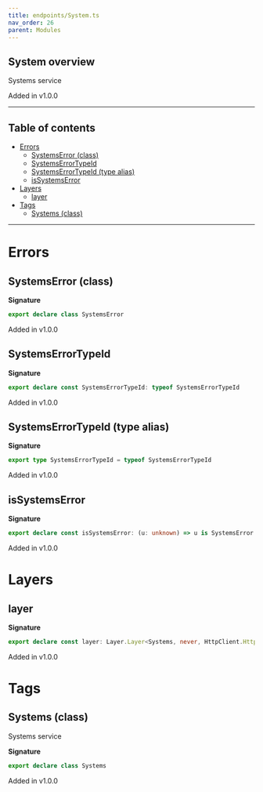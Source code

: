 ```yaml
---
title: endpoints/System.ts
nav_order: 26
parent: Modules
---
```


## System overview

Systems service

Added in v1.0.0

---

<h2 class="text-delta">Table of contents</h2>

- [Errors](#errors)
  - [SystemsError (class)](#systemserror-class)
  - [SystemsErrorTypeId](#systemserrortypeid)
  - [SystemsErrorTypeId (type alias)](#systemserrortypeid-type-alias)
  - [isSystemsError](#issystemserror)
- [Layers](#layers)
  - [layer](#layer)
- [Tags](#tags)
  - [Systems (class)](#systems-class)

---

# Errors

## SystemsError (class)

**Signature**

```ts
export declare class SystemsError
```

Added in v1.0.0

## SystemsErrorTypeId

**Signature**

```ts
export declare const SystemsErrorTypeId: typeof SystemsErrorTypeId
```

Added in v1.0.0

## SystemsErrorTypeId (type alias)

**Signature**

```ts
export type SystemsErrorTypeId = typeof SystemsErrorTypeId
```

Added in v1.0.0

## isSystemsError

**Signature**

```ts
export declare const isSystemsError: (u: unknown) => u is SystemsError
```

Added in v1.0.0

# Layers

## layer

**Signature**

```ts
export declare const layer: Layer.Layer<Systems, never, HttpClient.HttpClient<HttpClientError.HttpClientError, Scope>>
```

Added in v1.0.0

# Tags

## Systems (class)

Systems service

**Signature**

```ts
export declare class Systems
```

Added in v1.0.0
